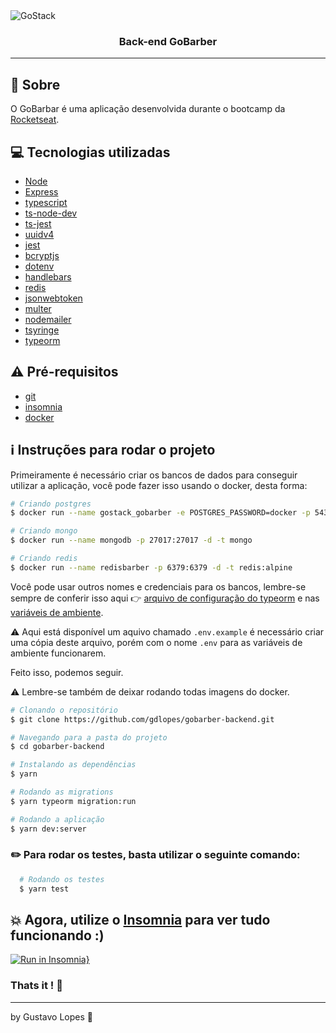 <img alt="GoStack" src="https://storage.googleapis.com/golden-wind/bootcamp-gostack/header-desafios.png" />

<h3 align="center">
  Back-end GoBarber
</h3>

---

## :rocket: Sobre

O GoBarbar é uma aplicação desenvolvida durante o bootcamp da [Rocketseat](https://rocketseat.com.br/).

## :computer: Tecnologias utilizadas

- [Node](https://nodejs.org/en/)
- [Express](https://expressjs.com/)
- [typescript](https://www.typescriptlang.org/)
- [ts-node-dev](https://www.npmjs.com/package/ts-node-dev)
- [ts-jest](https://www.npmjs.com/package/ts-jest)
- [uuidv4](https://www.npmjs.com/package/uuidv4)
- [jest](https://jestjs.io/docs/en/getting-started.html)
- [bcryptjs](https://www.npmjs.com/package/bcryptjs)
- [dotenv](https://www.npmjs.com/package/dotenv)
- [handlebars](https://handlebarsjs.com/)
- [redis](https://redis.io/)
- [jsonwebtoken](https://www.npmjs.com/package/jsonwebtoken)
- [multer](https://www.npmjs.com/package/multer)
- [nodemailer](https://nodemailer.com/about/)
- [tsyringe](https://github.com/microsoft/tsyringe)
- [typeorm](https://typeorm.io/#/)

## :warning: Pré-requisitos

- [git](https://git-scm.com/)
- [insomnia](https://insomnia.rest/)
- [docker](https://www.docker.com/)

## :information_source: Instruções para rodar o projeto

Primeiramente é necessário criar os bancos de dados para conseguir utilizar a aplicação, você pode fazer isso usando o docker, desta forma:

```bash
# Criando postgres
$ docker run --name gostack_gobarber -e POSTGRES_PASSWORD=docker -p 5432:5432 -d postgres

# Criando mongo
$ docker run --name mongodb -p 27017:27017 -d -t mongo

# Criando redis
$ docker run --name redisbarber -p 6379:6379 -d -t redis:alpine
```

Você pode usar outros nomes e credenciais para os bancos, lembre-se sempre de conferir isso aqui :point_right: [arquivo de configuração do typeorm](https://github.com/gdlopes/gobarber-backend/blob/master/ormconfig.json) e nas [variáveis de ambiente](https://github.com/gdlopes/gobarber-backend/blob/master/.env.example).

:warning: Aqui está disponível um aquivo chamado `.env.example` é necessário criar uma cópia deste arquivo, porém com o nome `.env` para as variáveis de ambiente funcionarem.

Feito isso, podemos seguir.

:warning: Lembre-se também de deixar rodando todas imagens do docker.

```bash
# Clonando o repositório
$ git clone https://github.com/gdlopes/gobarber-backend.git

# Navegando para a pasta do projeto
$ cd gobarber-backend

# Instalando as dependências
$ yarn

# Rodando as migrations
$ yarn typeorm migration:run

# Rodando a aplicação
$ yarn dev:server
```

### :pencil2: Para rodar os testes, basta utilizar o seguinte comando:

```bash
  # Rodando os testes
  $ yarn test
```

## :boom: Agora, utilize o [Insomnia](https://insomnia.rest/) para ver tudo funcionando :)

[![Run in Insomnia}](https://insomnia.rest/images/run.svg)](https://insomnia.rest/run/?label=Back-end%20GoBarber&uri=https%3A%2F%2Fgithub.com%2Fgdlopes%2Fgobarber-backend%2Fblob%2Fmaster%2FInsomnia_2020-08-27.json)

### Thats it ! :wave:

---

by Gustavo Lopes :tada:
